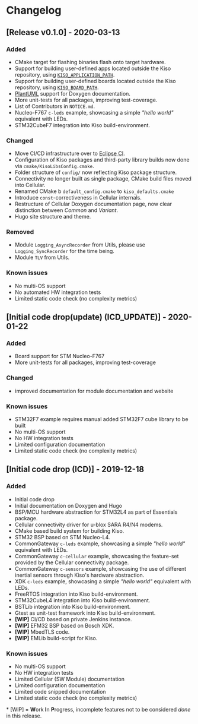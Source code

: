 # Changelog

## [Release v0.1.0] - 2020-03-13

### Added

* CMake target for flashing binaries flash onto target hardware.
* Support for building user-defined apps located outside the Kiso repository, using [`KISO_APPLICATION_PATH`](http://kiso.rempler.de:1313/3.-user-guide/advanced_guide.html#building-a-custom-application).
* Support for building user-defined boards located outside the Kiso repository, using [`KISO_BOARD_PATH`](http://kiso.rempler.de:1313/3.-user-guide/advanced_guide.html#building-a-custom-board).
* [PlantUML](https://plantuml.com/de/) support for Doxygen documentation.
* More unit-tests for all packages, improving test-coverage.
* List of Contributors in `NOTICE.md`.
* Nucleo-F767 `c-leds` example, showcasing a simple *"hello world"* equivalent with LEDs.
* STM32CubeF7 integration into Kiso build-environment.

### Changed

* Move CI/CD infrastructure over to [Eclipse CI](https://ci.eclipse.org/kiso/).
* Configuration of Kiso packages and third-party library builds now done via `cmake/KisoLibsConfig.cmake`.
* Folder structure of `config/` now reflecting Kiso package structure.
* Connectivity no longer built as single package, CMake build files moved into Cellular.
* Renamed CMake b `default_config.cmake` to `kiso_defaults.cmake`
* Introduce `const`-correctiveness in Cellular internals.
* Restructure of Cellular Doxygen documentation page, now clear distinction between *Common* and *Variant*.
* Hugo site structure and theme.

### Removed

* Module `Logging_AsyncRecorder` from Utils, please use `Logging_SyncRecorder` for the time being.
* Module `TLV` from Utils.

### Known issues  
  * No multi-OS support
  * No automated HW integration tests  
  * Limited static code check (no complexity metrics)


## [Initial code drop(update) (ICD_UPDATE)] - 2020-01-22

### Added
* Board support for STM Nucleo-F767
* More unit-tests for all packages, improving test-coverage


### Changed 
* improved documentation for module documentation and website

### Known issues 
  * STM32F7 example requires manual added STM32F7 cube library to be built
  * No multi-OS support
  * No HW integration tests
  * Limited configuration documentation  
  * Limited static code check (no complexity metrics)



## [Initial code drop (ICD)] - 2019-12-18

### Added

* Initial code drop
* Initial documentation on Doxygen and Hugo
* BSP/MCU hardware abstraction for STM32L4 as part of Essentials package.
* Cellular connectivity driver for u-blox SARA R4/N4 modems.
* CMake based build system for building Kiso.
* STM32 BSP based on STM Nucleo-L4.
* CommonGateway `c-leds` example, showcasing a simple *"hello world"* equivalent with LEDs.
* CommonGateway `c-cellular` example, showcasing the feature-set provided by the Cellular connectivity package.
* CommonGateway `c-sensors` example, showcasing the use of different inertial sensors through Kiso's hardware abstraction.
* XDK `c-leds` example, showcasing a simple *"hello world"* equivalent with LEDs.
* FreeRTOS integration into Kiso build-environment.
* STM32CubeL4 integration into Kiso build-environment.
* BSTLib integration into Kiso build-environment.
* Gtest as unit-test framework into Kiso build-environment.
* **\[WIP\]** CI/CD based on private Jenkins instance.
* **\[WIP\]** EFM32 BSP based on Bosch XDK.
* **\[WIP\]** MbedTLS code.
* **\[WIP\]** EMLib build-script for Kiso.

### Known issues 
  * No multi-OS support
  * No HW integration tests
  * Limited Cellular (SW Module) documentation
  * Limited configuration documentation
  * Limited code snipped documentation
  * Limited static code check (no complexity metrics)


\* \[WIP\] = **W**ork **I**n **P**rogress, incomplete features not to be considered *done* in this release.
